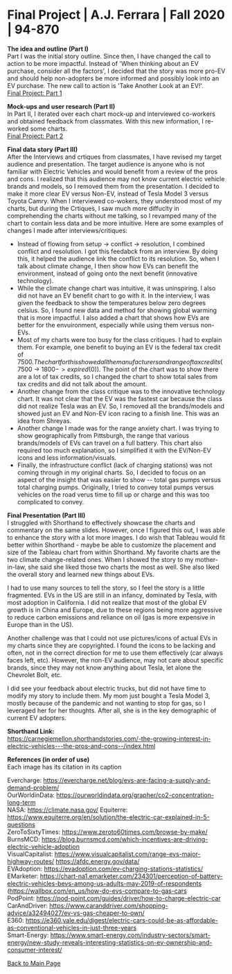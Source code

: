 # Final Project | A.J. Ferrara | Fall 2020 | 94-870

**The idea and outline (Part I)**   
Part I was the initial story outline.  Since then, I have changed the call to action to be more impactful.  Instead of 'When thinking about an EV purchase, consider all the factors', I decided that the story was more pro-EV and should help non-adopters be more informed and possibly look into an EV purchase.  The new call to action is 'Take Another Look at an EV!'.  
[Final Project: Part 1](/final_project_part1_aferrara.md)

**Mock-ups and user research (Part II)**  
In Part II, I iterated over each chart mock-up and interviewed co-workers and obtained feedback from classmates.  With this new information, I re-worked some charts.  
[Final Project: Part 2](/final_project_part2_aferrara.md)

**Final data story (Part III)**  
After the Interviews and crtiques from classmates, I have revised my target audience and presentation.  The target audience is anyone who is not familiar with Electric Vehicles and would benefit from a review of the pros and cons.  I realized that this audience may not know current electric vehicle brands and models, so I removed them from the presentation.  I decided to make it more clear EV versus Non-EV, instead of Tesla Model 3 versus Toyota Camry.  When I interviewed co-wokers, they understood most of my charts, but during the Crtiques, I saw much more diffuclty in comprehending the charts without me talking, so I revamped many of the chart to contain less data and be more intuitive.  Here are some examples of changes I made after interviews/critiques:

* Instead of flowing from setup -> conflict -> resolution, I combined conflict and resolution.  I got this feedabck from an interview.  By doing this, it helped the audience link the conflict to its resolution.  So, when I talk about climate change,  I then show how EVs can benefit the environment, instead of going onto the next benefit (innovative technology).  
* While the climate change chart was intuitive, it was uninspiring.  I also did not have an EV benefit chart to go with it.  In the interview, I was given the feedback to show the temperatures below zero degrees celsius.  So, I found new data and method for showing global warming that is more impactful.  I also added a chart that shows how EVs are better for the envuironment, especially while using them versus non-EVs.
* Most of my charts were too busy for the class critiques.  I had to explain them.  For example, one benefit to buying an EV is the federal tax credit of $7500.  The chart for this showed all the manufacturers and range of tax credits ($7500 -> $1800 -> expired ($0)).  The point of the chart was to show there are a lot of tax credits, so I changed the chart to show total sales from tax credits and did not talk about the amount.
* Another change from the class critique was to the innovative technology chart.  It was not clear that the EV was the fastest car because the class did not realize Tesla was an EV.  So, I removed all the brands/models and showed just an EV and Non-EV icon racing to a finish line.  This was an idea from Shreyas.
* Another change I made was for the range anxiety chart.  I was trying to show geographically from Pittsburgh, the range that various brands/models of EVs can travel on a full battery.  This chart also required too much explanation, so I simplified it with the EV/Non-EV icons and less information/visuals.
* Finally, the infrastructure conflict (lack of charging stations) was not coming through in my original charts.  So, I decided to focus on an aspect of the insight that was easier to show -- total gas pumps versus total charging pumps.  Originally, I tried to convey total pumps versus vehicles on the road verus time to fill up or charge and this was too complicated to convey.

**Final Presentation  (Part III)**   
I struggled with Shorthand to effectively showcase the charts and commentary on the same slides.  However, once I figured this out, I was able to enhance the story with a lot more images.  I do wish that Tableau would fit better within Shorthand - maybe be able to customize the placement and size of the Tableau chart from within Shorthand.  My favorite charts are the two climate change-related ones.  When I showed the story to my mother-in-law, she said she liked those two charts the most as well.  She also liked the overall story and learned new things about EVs.   

I had to use many sources to tell the story, so I feel the story is a little fragmented.  EVs in the US are still in an infancy, dominated by Tesla, with most adoption in California.  I did not realize that most of the global EV growth is in China and Europe, due to these regions being more aggressive to reduce carbon emissions and reliance on oil (gas is more expensive in Europe than in the US).

Another challenge was that I could not use pictures/icons of actual EVs in my charts since they are copyrighted.  I found the icons to be lacking and often, not in the correct direction for me to use them effectively (car always faces left, etc).  However, the non-EV audience, may not care about specific brands, since they may not know anything about Tesla, let alone the Chevrolet Bolt, etc.  

I did see your feedback about electric trucks, but did not have time to modify my story to include them.  My mom just bought a Tesla Model 3, mostly because of the pandemic and not wanting to stop for gas, so I leveraged her for her thoughts.  After all, she is in the key demographic of current EV adopters.  

**Shorthand Link:**  
https://carnegiemellon.shorthandstories.com/-the-growing-interest-in-electric-vehicles---the-pros-and-cons--/index.html

**References (in order of use)**  
Each image has its citation in its caption

Evercharge:  https://evercharge.net/blog/evs-are-facing-a-supply-and-demand-problem/   
OurWorldinData:  https://ourworldindata.org/grapher/co2-concentration-long-term  
NASA:  https://climate.nasa.gov/
Equiterre:  https://www.equiterre.org/en/solution/the-electric-car-explained-in-5-questions  
ZeroToSixtyTimes:  https://www.zeroto60times.com/browse-by-make/  
BurnsMCD:  https://blog.burnsmcd.com/which-incentives-are-driving-electric-vehicle-adoption  
VisualCapitalist:  https://www.visualcapitalist.com/range-evs-major-highway-routes/ https://afdc.energy.gov/data/  
EVAdoption:  https://evadoption.com/ev-charging-stations-statistics/  
EMarketer:  https://chart-na1.emarketer.com/234301/perception-of-battery-electric-vehicles-bevs-among-us-adults-may-2019-of-respondents (https://wallbox.com/en_us/how-do-evs-compare-to-gas-cars  
PodPoint:  https://pod-point.com/guides/driver/how-to-charge-electric-car  
CarAndDriver:  https://www.caranddriver.com/shopping-advice/a32494027/ev-vs-gas-cheaper-to-own/  
E360:  https://e360.yale.edu/digest/electric-cars-could-be-as-affordable-as-conventional-vehicles-in-just-three-years  
Smart-Energy:  https://www.smart-energy.com/industry-sectors/smart-energy/new-study-reveals-interesting-statistics-on-ev-ownership-and-consumer-interest/


[Back to Main Page](https://ajferrara.github.io/Telling.Stories.with.Data/)
